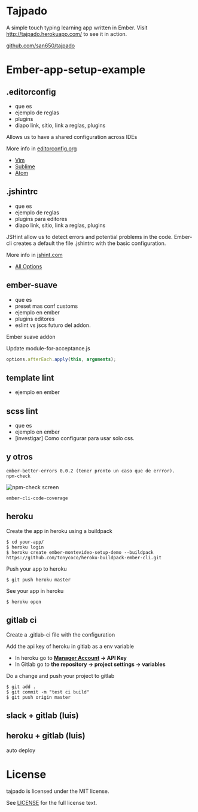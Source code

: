 # Tajpado

A simple touch typing learning app written in Ember. Visit http://tajpado.herokuapp.com/ to see it in action.

[github.com/san650/tajpado](https://github.com/san650/tajpado)

# Ember-app-setup-example

## .editorconfig

* que es
* ejemplo de reglas
* plugins
* diapo link, sitio, link a reglas, plugins

Allows us to have a shared configuration across IDEs

More info in [editorconfig.org](http://editorconfig.org)

* [Vim](https://github.com/editorconfig/editorconfig-vim#readme)
* [Sublime](https://github.com/sindresorhus/editorconfig-sublime#readme)
* [Atom](https://github.com/sindresorhus/atom-editorconfig#readme)

## .jshintrc

* que es
* ejemplo de reglas
* plugins para editores
* diapo link, sitio, link a reglas, plugins


JSHint allow us to detect errors and potential problems in the code. Ember-cli
creates a default the file .jshintrc with the basic configuration.

More info in [jshint.com](http://jshint.com)

* [All Options](http://jshint.com/docs/options/)

## ember-suave

* que es
* preset mas conf customs
* ejemplo en ember
* plugins editores
* eslint vs jscs futuro del addon.

Ember suave addon

Update module-for-acceptance.js

```javascript
options.afterEach.apply(this, arguments);
```

## template lint

* ejemplo en ember

## scss lint

* que es
* ejemplo en ember
* [investigar] Como configurar para usar solo css.


## y otros

    ember-better-errors 0.0.2 (tener pronto un caso que de errror).
    npm-check

![npm-check screen](https://www.dropbox.com/s/sne4tcnk0ip1hys/npm-check.png?dl=0)

    ember-cli-code-coverage

## heroku

Create the app in heroku using a buildpack

```
$ cd your-app/
$ heroku login
$ heroku create ember-montevideo-setup-demo --buildpack https://github.com/tonycoco/heroku-buildpack-ember-cli.git
```

Push your app to heroku

```
$ git push heroku master
```

See your app in heroku

```
$ heroku open
```

## gitlab ci

Create a .gitlab-ci file with the configuration

Add the api key of heroku in gitlab as a env variable

* In heroku go to **[Manager Account](https://dashboard.heroku.com/account) -> API Key**
* In Gitlab go to **the repository -> project settings -> variables**

Do a change and push your project to gitlab
```
$ git add .
$ git commit -m "test ci build"
$ git push origin master
```

## slack + gitlab (luis)



## heroku + gitlab (luis)

auto deploy

# License

tajpado is licensed under the MIT license.

See [LICENSE](./LICENSE) for the full license text.
